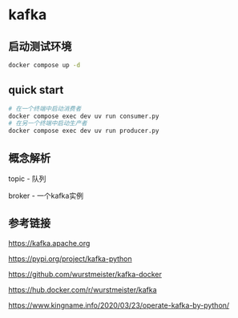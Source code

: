 # kafka

## 启动测试环境

```sh
docker compose up -d
```

## quick start

```sh
# 在一个终端中启动消费者
docker compose exec dev uv run consumer.py
# 在另一个终端中启动生产者
docker compose exec dev uv run producer.py
```

## 概念解析

topic - 队列

broker - 一个kafka实例

## 参考链接

<https://kafka.apache.org>

<https://pypi.org/project/kafka-python>

<https://github.com/wurstmeister/kafka-docker>

<https://hub.docker.com/r/wurstmeister/kafka>

<https://www.kingname.info/2020/03/23/operate-kafka-by-python/>
